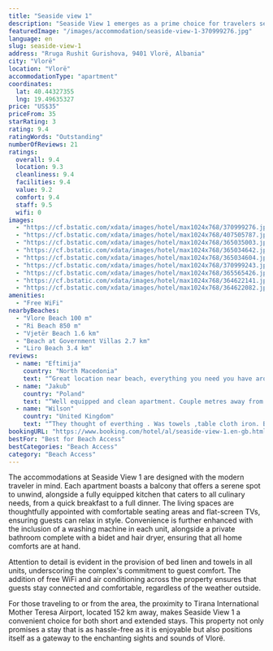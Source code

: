 ```yaml
---
title: "Seaside view 1"
description: "Seaside View 1 emerges as a prime choice for travelers seeking the perfect blend of comfort and convenience in Vlorë."
featuredImage: "/images/accommodation/seaside-view-1-370999276.jpg"
language: en
slug: seaside-view-1
address: "Rruga Rushit Gurishova, 9401 Vlorë, Albania"
city: "Vlorë"
location: "Vlorë"
accommodationType: "apartment"
coordinates:
  lat: 40.44327355
  lng: 19.49635327
price: "US$35"
priceFrom: 35
starRating: 3
rating: 9.4
ratingWords: "Outstanding"
numberOfReviews: 21
ratings:
  overall: 9.4
  location: 9.3
  cleanliness: 9.4
  facilities: 9.4
  value: 9.2
  comfort: 9.4
  staff: 9.5
  wifi: 0
images:
  - "https://cf.bstatic.com/xdata/images/hotel/max1024x768/370999276.jpg?k=0d14e373dca70cfa78031b7dc43c834a53a87894058a3176988c87325999ccc0&o=&hp=1"
  - "https://cf.bstatic.com/xdata/images/hotel/max1024x768/407505787.jpg?k=b48f63c797f20a8340c575aab6542320221f1acbdc0d6e5d93ca6421f00fd225&o=&hp=1"
  - "https://cf.bstatic.com/xdata/images/hotel/max1024x768/365035003.jpg?k=01aa3c4bf572c8e32ef44f297bda53b62f249ae55140abe9331b04915458669d&o=&hp=1"
  - "https://cf.bstatic.com/xdata/images/hotel/max1024x768/365034642.jpg?k=80b4f1d6e36e95ea05e4e35d1cde85fe65c76ae2507ed8b222b50c5be2e529ec&o=&hp=1"
  - "https://cf.bstatic.com/xdata/images/hotel/max1024x768/365034604.jpg?k=8fd7ab982d0596dc44a306aeed2a275913e1b1951d4d7b2959f505713f4a041e&o=&hp=1"
  - "https://cf.bstatic.com/xdata/images/hotel/max1024x768/370999243.jpg?k=e6aff235be8a5462159b5eedc2aa32bd737065d5e13489adf2aa7982e830ae42&o=&hp=1"
  - "https://cf.bstatic.com/xdata/images/hotel/max1024x768/365565426.jpg?k=304bb835d2782529e826cbd25d481ecab96e7b01cfd28d0261162fab00d9e9fd&o=&hp=1"
  - "https://cf.bstatic.com/xdata/images/hotel/max1024x768/364622141.jpg?k=a3d8a44faf648b51d15d92152d6127859eafbfb32f353c78caa6f4a8ba06eb5d&o=&hp=1"
  - "https://cf.bstatic.com/xdata/images/hotel/max1024x768/364622082.jpg?k=da352a56d33f091b3410c4e4ad119e128b46af887de85faf5e1bb3d7d870a9f6&o=&hp=1"
amenities:
  - "Free WiFi"
nearbyBeaches:
  - "Vlore Beach 100 m"
  - "Ri Beach 850 m"
  - "Vjetër Beach 1.6 km"
  - "Beach at Government Villas 2.7 km"
  - "Liro Beach 3.4 km"
reviews:
  - name: "Eftimija"
    country: "North Macedonia"
    text: "“Great location near beach, everything you need you have around. The apartment was clean, comfortable with all facilities. The owner was very kind, positive and flexible. Thank you 🌞”"
  - name: "Jakub"
    country: "Poland"
    text: "“Well equipped and clean apartment. Couple metres away from bars, shops and restaurants.”"
  - name: "Wilson"
    country: "United Kingdom"
    text: "“They thought of everthing . Was towels ,table cloth iron. Basic first aid which was needed.even teddybear for kids.amazing balcony access from each room.the host gave us exelent tourist information.the host even met us very late at night due to...”"
bookingURL: "https://www.booking.com/hotel/al/seaside-view-1.en-gb.html?aid=8035640"
bestFor: "Best for Beach Access"
bestCategories: "Beach Access"
category: "Beach Access"
---
```


The accommodations at Seaside View 1 are designed with the modern traveler in mind. Each apartment boasts a balcony that offers a serene spot to unwind, alongside a fully equipped kitchen that caters to all culinary needs, from a quick breakfast to a full dinner. The living spaces are thoughtfully appointed with comfortable seating areas and flat-screen TVs, ensuring guests can relax in style. Convenience is further enhanced with the inclusion of a washing machine in each unit, alongside a private bathroom complete with a bidet and hair dryer, ensuring that all home comforts are at hand.

Attention to detail is evident in the provision of bed linen and towels in all units, underscoring the complex's commitment to guest comfort. The addition of free WiFi and air conditioning across the property ensures that guests stay connected and comfortable, regardless of the weather outside.

For those traveling to or from the area, the proximity to Tirana International Mother Teresa Airport, located 152 km away, makes Seaside View 1 a convenient choice for both short and extended stays. This property not only promises a stay that is as hassle-free as it is enjoyable but also positions itself as a gateway to the enchanting sights and sounds of Vlorë.